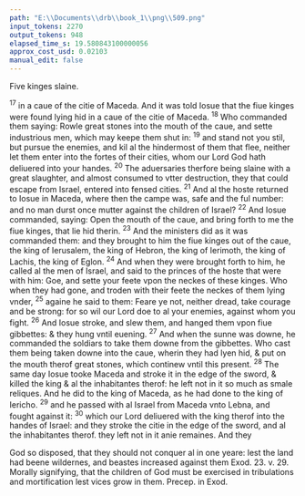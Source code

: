 ```yaml
---
path: "E:\\Documents\\drb\\book_1\\png\\509.png"
input_tokens: 2270
output_tokens: 948
elapsed_time_s: 19.580843100000056
approx_cost_usd: 0.02103
manual_edit: false
---
```

Five kinges slaine.

<sup>17</sup> in a caue of the citie of Maceda. And it was told Iosue that the fiue kinges were found lying hid in a caue of the citie of Maceda. <sup>18</sup> Who commanded them saying: Rowle great stones into the mouth of the caue, and sette industrious men, which may keepe them shut in: <sup>19</sup> and stand not you stil, but pursue the enemies, and kil al the hindermost of them that flee, neither let them enter into the fortes of their cities, whom our Lord God hath deliuered into your handes. <sup>20</sup> The aduersaries therfore being slaine with a great slaughter, and almost consumed to vtter destruction, they that could escape from Israel, entered into fensed cities. <sup>21</sup> And al the hoste returned to Iosue in Maceda, where then the campe was, safe and the ful number: and no man durst once mutter against the children of Israel? <sup>22</sup> And Iosue commanded, saying: Open the mouth of the caue, and bring forth to me the fiue kinges, that lie hid therin. <sup>23</sup> And the ministers did as it was commanded them: and they brought to him the fiue kinges out of the caue, the king of Ierusalem, the king of Hebron, the king of Ierimoth, the king of Lachis, the king of Eglon. <sup>24</sup> And when they were brought forth to him, he called al the men of Israel, and said to the princes of the hoste that were with him: Goe, and sette your feete vpon the neckes of these kinges. Who when they had gone, and troden with their feete the neckes of them lying vnder, <sup>25</sup> againe he said to them: Feare ye not, neither dread, take courage and be strong: for so wil our Lord doe to al your enemies, against whom you fight. <sup>26</sup> And Iosue stroke, and slew them, and hanged them vpon fiue gibbettes: & they hung vntil euening. <sup>27</sup> And when the sunne was downe, he commanded the soldiars to take them downe from the gibbettes. Who cast them being taken downe into the caue, wherin they had lyen hid, & put on the mouth therof great stones, which continew vntil this present. <sup>28</sup> The same day Iosue tooke Maceda and stroke it in the edge of the sword, & killed the king & al the inhabitantes therof: he left not in it so much as smale reliques. And he did to the king of Maceda, as he had done to the king of Iericho. <sup>29</sup> and he passed with al Israel from Maceda vnto Lebna, and fought against it: <sup>30</sup> which our Lord deliuered with the king therof into the handes of Israel: and they stroke the citie in the edge of the sword, and al the inhabitantes therof. they left not in it anie remaines. And they

<aside>God so disposed, that they should not conquer al in one yeare: lest the land had beene wildernes, and beastes increased against them Exod. 23. v. 29. Morally signifying, that the children of God must be exercised in tribulations and mortification lest vices grow in them. Precep. in Exod.</aside>

[^1]: God so disposed, that they should not conquer al in one yeare: lest the land had beene wildernes, and beastes increased against them Exod. 23. v. 29. Morally signifying, that the children of God must be exercised in tribulations and mortification lest vices grow in them. Precep. in Exod.